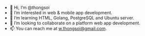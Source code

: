 - 👋 Hi, I’m @thongsoi
- 👀 I’m interested in web & mobile app development.
- 🌱 I’m learning HTML, Golang, PostgreSQL and Ubuntu server.
- 💞️ I’m looking to collaborate on a platform web app development.
- 📫 You can reach me at w.thongsoi@gmail.com.

<!---
thongsoi/thongsoi is a ✨ special ✨ repository because its `README.md` (this file) appears on your GitHub profile.
You can click the Preview link to take a look at your changes.
--->

